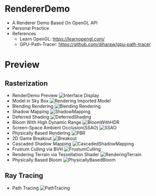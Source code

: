 # RendererDemo
- A Renderer Demo Based On OpenGL API
- Personal Practice
- References
    - Learn OpenGL: https://learnopengl.com/
    - GPU-Path-Tracer: https://github.com/diharaw/gpu-path-tracer
# Preview
## Rasterization
- RenderDemo Preview
![Interface Display](./Preview/RenderDemoPreviewN.png)
- Model in Sky Box
![Rendering Imported Model](./Preview/NanoSuitInSkyBoxDocking.png)
- Blending Rendering
![Blending Rendering](./Preview/BlendingRender.png)
- Shadow Mapping
![ShadowMapping](./Preview/ShadowMappingDocking.png)
- Deferred Shading
![DeferredShading](./Preview/DeferredShading.png)
- Bloom With High Dynamic Range
![BloomWithHDR](./Preview/BloomWithHDRDocking.png)
- Screen-Space Ambient Occlusion(SSAO)
![SSAO](./Preview/SSAODocking.png)
- Physically Based Rendering
![PBR](./Preview/PBRDocking.png)
- 2D Game Breakout
![Breakout](./Preview/2DGameBreakModify.png)
- Cascaded Shadow Mapping
![CascadedShadowMapping](./Preview/CascadedShadowMapping.png)
- Frustum Culling via BVH
![FrustumCulling](./Preview/FrustumCulling.png)
- Rendering Terrain via Tessellation Shader
![RenderingTerrain](./Preview/RenderTerrainViaTessellationShader.png)
- Physically Based Bloom
![PhysicallyBasedBloom](./Preview/PhysicallyBasedBloom.png)
## Ray Tracing
- Path Tracing
![PathTracing](./Preview/PathTracing.png)